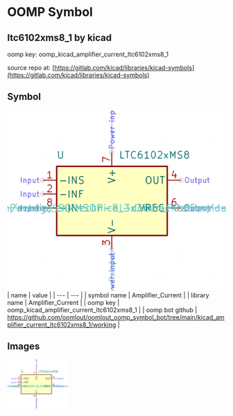 # OOMP Symbol  
## ltc6102xms8_1  by kicad  
  
oomp key: oomp_kicad_amplifier_current_ltc6102xms8_1  
  
source repo at: [https://gitlab.com/kicad/libraries/kicad-symbols](https://gitlab.com/kicad/libraries/kicad-symbols)  
## Symbol  
  
[![working.png](working_600.png)](working.png)  
| name | value | 
| --- | --- | 
| symbol name | Amplifier_Current | 
| library name | Amplifier_Current | 
| oomp key | oomp_kicad_amplifier_current_ltc6102xms8_1 | 
| oomp bot github | https://github.com/oomlout/oomlout_oomp_symbol_bot/tree/main/kicad_amplifier_current_ltc6102xms8_1/working | 
## Images  
  
[![working.png](working_140.png)](working.png)  
